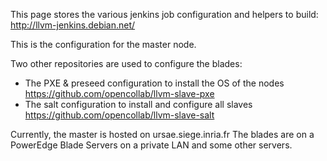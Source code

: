 This page stores the various jenkins job configuration and helpers to build:
http://llvm-jenkins.debian.net/

This is the configuration for the master node.

Two other repositories are used to configure the blades:
* The PXE & preseed configuration to install the OS of the nodes https://github.com/opencollab/llvm-slave-pxe
* The salt configuration to install and configure all slaves https://github.com/opencollab/llvm-slave-salt

Currently, the master is hosted on ursae.siege.inria.fr
The blades are on a PowerEdge Blade Servers on a private LAN and some other servers.

